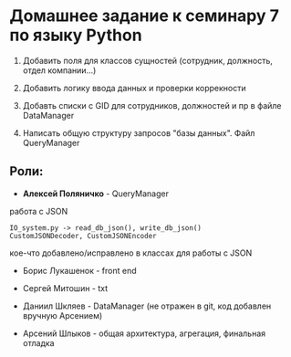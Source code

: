 ﻿# Домашнее задание к семинару 7 по языку Python

1. Добавить поля для классов сущностей (сотрудник, должность, отдел компании...)

2. Добавить логику ввода данных и проверки коррекности

3. Добавть списки с GID для сотрудников, должностей и пр в файле DataManager

4. Написать общую структуру запросов "базы данных". Файл QueryManager

## Роли:

* **Алексей Поляничко** - QueryManager

работа с JSON

    IO_system.py -> read_db_json(), write_db_json()
    CustomJSONDecoder, CustomJSONEncoder

кое-что добавлено/исправлено в классах для работы с JSON

* Борис Лукашенок - front end

* Сергей Митошин - txt

* Даниил Шкляев - DataManager (не отражен в git, код добавлен вручную Арсением)

* Арсений Шлыков - общая архитектура, агрегация, финальная отладка

